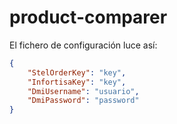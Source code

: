 # product-comparer
El fichero de configuración luce así:
```json
{
    "StelOrderKey": "key",
    "InfortisaKey": "key",
    "DmiUsername": "usuario",
    "DmiPassword": "password"
}
```